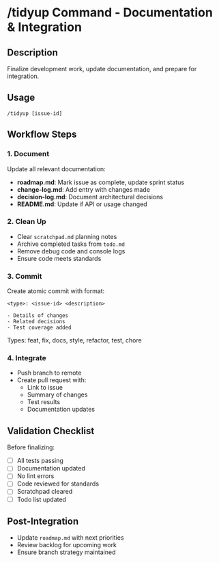 # /tidyup Command - Documentation & Integration

## Description
Finalize development work, update documentation, and prepare for integration.

## Usage
```
/tidyup [issue-id]
```

## Workflow Steps

### 1. Document
Update all relevant documentation:
- **roadmap.md**: Mark issue as complete, update sprint status
- **change-log.md**: Add entry with changes made
- **decision-log.md**: Document architectural decisions
- **README.md**: Update if API or usage changed

### 2. Clean Up
- Clear `scratchpad.md` planning notes
- Archive completed tasks from `todo.md`
- Remove debug code and console logs
- Ensure code meets standards

### 3. Commit
Create atomic commit with format:
```
<type>: <issue-id> <description>

- Details of changes
- Related decisions
- Test coverage added
```

Types: feat, fix, docs, style, refactor, test, chore

### 4. Integrate
- Push branch to remote
- Create pull request with:
  - Link to issue
  - Summary of changes
  - Test results
  - Documentation updates

## Validation Checklist
Before finalizing:
- [ ] All tests passing
- [ ] Documentation updated
- [ ] No lint errors
- [ ] Code reviewed for standards
- [ ] Scratchpad cleared
- [ ] Todo list updated

## Post-Integration
- Update `roadmap.md` with next priorities
- Review backlog for upcoming work
- Ensure branch strategy maintained